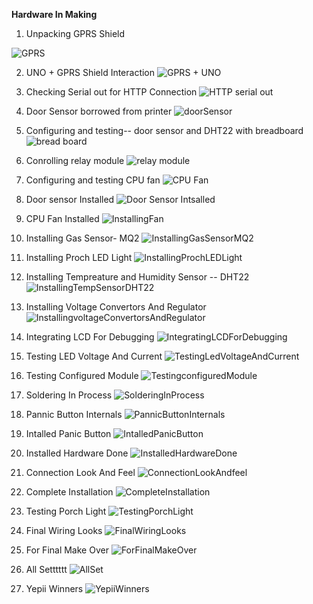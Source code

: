 
<b> Hardware In Making</b>

1. Unpacking GPRS Shield

![GPRS](https://github.com/niccs/checkthestatus/blob/master/Arduino/HardwareInMaking/1.UnpackingGPRSShield.png)


2. UNO + GPRS Shield Interaction
![GPRS + UNO](https://github.com/niccs/checkthestatus/blob/master/Arduino/HardwareInMaking/2.UNO%2BGPRSShieldInaction.png)

3. Checking Serial out for HTTP Connection
![HTTP serial out](https://github.com/niccs/checkthestatus/blob/master/Arduino/HardwareInMaking/3.CheckingSerialOut%20For%20HTTPConnection.png)


4. Door Sensor borrowed from printer
![doorSensor](https://github.com/niccs/checkthestatus/blob/master/Arduino/HardwareInMaking/4.DoorSensorFromPrinter.png)

5. Configuring and testing-- door sensor and DHT22 with breadboard
![bread board](https://github.com/niccs/checkthestatus/blob/master/Arduino/HardwareInMaking/5.%20ConfiguringAndTestingDoor%20Sensor%20and%20DHT22%20with%20Breadboard.jpg)

6. Conrolling relay module
![relay module](https://github.com/niccs/checkthestatus/blob/master/Arduino/HardwareInMaking/6.%20Controlling_RelayModule.png)

7. Configuring and testing CPU fan
![CPU Fan](https://github.com/niccs/checkthestatus/blob/master/Arduino/HardwareInMaking/7.%20ConfiguringAndTestingCPUFan.png)

8. Door sensor Installed
![Door Sensor Intsalled](https://github.com/niccs/checkthestatus/blob/master/Arduino/HardwareInMaking/8.%20DoorSensorInstalled.png)

9. CPU Fan Installed
![InstallingFan](https://github.com/niccs/checkthestatus/blob/master/Arduino/HardwareInMaking/9.%20InstallingFan.png)

10. Installing Gas Sensor- MQ2
![InstallingGasSensorMQ2](https://github.com/niccs/checkthestatus/blob/master/Arduino/HardwareInMaking/11.%20InstallingProchLEDLight.png)

11. Installing Proch LED Light
![InstallingProchLEDLight](https://github.com/niccs/checkthestatus/blob/master/Arduino/HardwareInMaking/10.%20InstallingGasSensorMQ2.png)

12. Installing Tempreature and Humidity Sensor -- DHT22
![InstallingTempSensorDHT22](https://github.com/niccs/checkthestatus/blob/master/Arduino/HardwareInMaking/12.%20InstallingTempSensorDHT22.png)

13. Installing Voltage Convertors And Regulator
![InstallingvoltageConvertorsAndRegulator](https://github.com/niccs/checkthestatus/blob/master/Arduino/HardwareInMaking/13.%20InstallingvoltageConvertorsAndRegulator.png)

14. Integrating LCD For Debugging
![IntegratingLCDForDebugging](https://github.com/niccs/checkthestatus/blob/master/Arduino/HardwareInMaking/14.%20Integrating%20LCDForDebugging.png)

15. Testing LED Voltage And Current
![TestingLedVoltageAndCurrent](https://github.com/niccs/checkthestatus/blob/master/Arduino/HardwareInMaking/15.%20TestingLedVoltageAndCurrent.png)

16. Testing Configured Module
![TestingconfiguredModule](https://github.com/niccs/checkthestatus/blob/master/Arduino/HardwareInMaking/16.%20Testing%20configured%20Module.png)

17. Soldering In Process
![SolderingInProcess](https://github.com/niccs/checkthestatus/blob/master/Arduino/HardwareInMaking/17.%20SolderingInProcess.png)

18. Pannic Button Internals
![PannicButtonInternals](https://github.com/niccs/checkthestatus/blob/master/Arduino/HardwareInMaking/18.%20PannicButtonInternals.png)

19. Intalled Panic Button
![IntalledPanicButton](https://github.com/niccs/checkthestatus/blob/master/Arduino/HardwareInMaking/19.IntalledPanicButton.png)

20. Installed Hardware Done
![InstalledHardwareDone](https://github.com/niccs/checkthestatus/blob/master/Arduino/HardwareInMaking/20.%20InstalledHardwareDone.png)

21. Connection Look And Feel
![ConnectionLookAndfeel](https://github.com/niccs/checkthestatus/blob/master/Arduino/HardwareInMaking/21.ConnectionLookAndfeel.png)


22. Complete Installation
![CompleteInstallation](https://github.com/niccs/checkthestatus/blob/master/Arduino/HardwareInMaking/22.%20CompleteInstallation.png)


23. Testing Porch Light
![TestingPorchLight](https://github.com/niccs/checkthestatus/blob/master/Arduino/HardwareInMaking/23.TestingPorchLight.png)


24. Final Wiring Looks
![FinalWiringLooks](https://github.com/niccs/checkthestatus/blob/master/Arduino/HardwareInMaking/24.FinalWiringLooks.png)


25. For Final Make Over
![ForFinalMakeOver](https://github.com/niccs/checkthestatus/blob/master/Arduino/HardwareInMaking/25.ForFinalMakeOver.png)


26. All Setttttt
![AllSet](https://github.com/niccs/checkthestatus/blob/master/Arduino/HardwareInMaking/26.%20AllSet.jpg)


27. Yepii Winners
![YepiiWinners](https://github.com/niccs/checkthestatus/blob/master/Arduino/HardwareInMaking/27.%20YepiiWinners.jpg)







